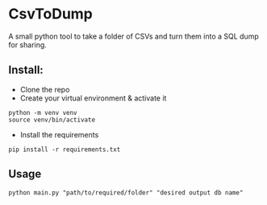 # CsvToDump
A small python tool to take a folder of CSVs and turn them into a SQL dump for sharing.

## Install:
- Clone the repo
- Create your virtual environment & activate it
```
python -m venv venv
source venv/bin/activate
```
- Install the requirements
```
pip install -r requirements.txt
```

## Usage
```
python main.py "path/to/required/folder" "desired output db name"
```
